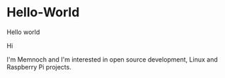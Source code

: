 # Hello-World
Hello world

Hi

I'm Memnoch and I'm interested in open source development, Linux and Raspberry Pi projects.


